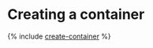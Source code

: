 # Creating a container

{% include [create-container](../../_includes/serverless-containers/create-container.md) %}
